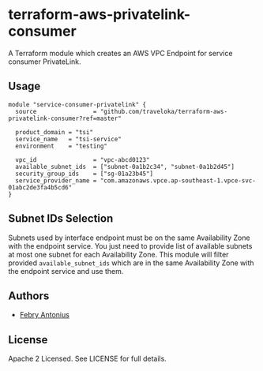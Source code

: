 terraform-aws-privatelink-consumer
==================================

A Terraform module which creates an AWS VPC Endpoint for service consumer PrivateLink.

Usage
-----

```hcl
module "service-consumer-privatelink" {
  source                = "github.com/traveloka/terraform-aws-privatelink-consumer?ref=master"

  product_domain = "tsi"
  service_name   = "tsi-service"
  environment    = "testing"

  vpc_id                = "vpc-abcd0123"
  available_subnet_ids  = ["subnet-0a1b2c34", "subnet-0a1b2d45"]
  security_group_ids    = ["sg-01a23b45"]
  service_provider_name = "com.amazonaws.vpce.ap-southeast-1.vpce-svc-01abc2de3fa4b5cd6"
}
```

Subnet IDs Selection
--------------------

Subnets used by interface endpoint must be on the same Availability Zone with the endpoint service. You just need to provide list of available subnets at most one subnet for each Availability Zone. This module will filter provided `available_subnet_ids` which are in the same Availability Zone with the endpoint service and use them.

Authors
-------

- [Febry Antonius](https://github.com/febryantonius)

License
-------

Apache 2 Licensed. See LICENSE for full details.
